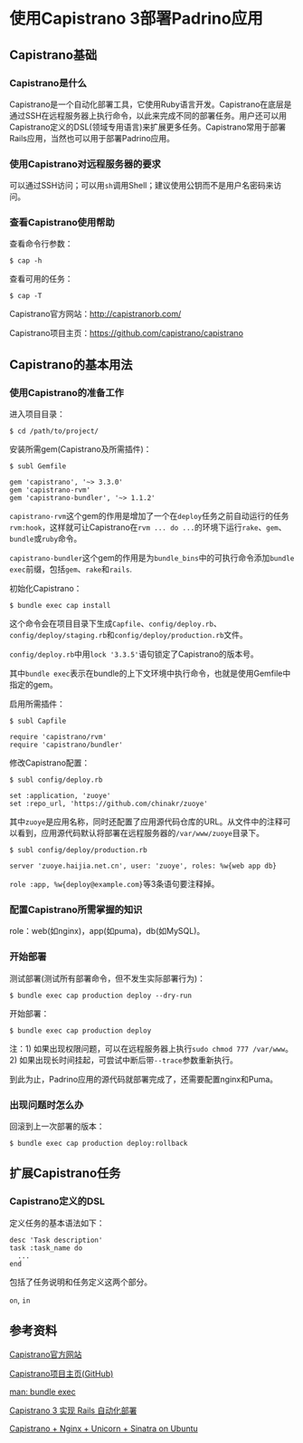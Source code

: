 # 使用Capistrano 3部署Padrino应用


## Capistrano基础

### Capistrano是什么

Capistrano是一个自动化部署工具，它使用Ruby语言开发。Capistrano在底层是通过SSH在远程服务器上执行命令，以此来完成不同的部署任务。用户还可以用Capistrano定义的DSL(领域专用语言)来扩展更多任务。Capistrano常用于部署Rails应用，当然也可以用于部署Padrino应用。

### 使用Capistrano对远程服务器的要求

可以通过SSH访问；可以用`sh`调用Shell；建议使用公钥而不是用户名密码来访问。

### 查看Capistrano使用帮助

查看命令行参数：

    $ cap -h

查看可用的任务：

    $ cap -T

Capistrano官方网站：<http://capistranorb.com/>

Capistrano项目主页：<https://github.com/capistrano/capistrano>


## Capistrano的基本用法

### 使用Capistrano的准备工作

进入项目目录：

    $ cd /path/to/project/

安装所需gem(Capistrano及所需插件)：

    $ subl Gemfile

    gem 'capistrano', '~> 3.3.0'
    gem 'capistrano-rvm'
    gem 'capistrano-bundler', '~> 1.1.2'

`capistrano-rvm`这个gem的作用是增加了一个在`deploy`任务之前自动运行的任务`rvm:hook`，这样就可让Capistrano在`rvm ... do ...`的环境下运行`rake`、`gem`、`bundle`或`ruby`命令。

`capistrano-bundler`这个gem的作用是为`bundle_bins`中的可执行命令添加`bundle exec`前缀，包括`gem`、`rake`和`rails`.

初始化Capistrano：

    $ bundle exec cap install

这个命令会在项目目录下生成`Capfile`、`config/deploy.rb`、`config/deploy/staging.rb`和`config/deploy/production.rb`文件。

`config/deploy.rb`中用`lock '3.3.5'`语句锁定了Capistrano的版本号。

其中`bundle exec`表示在bundle的上下文环境中执行命令，也就是使用Gemfile中指定的gem。

启用所需插件：

    $ subl Capfile

    require 'capistrano/rvm'
    require 'capistrano/bundler'

修改Capistrano配置：

    $ subl config/deploy.rb

    set :application, 'zuoye'
    set :repo_url, 'https://github.com/chinakr/zuoye'

其中`zuoye`是应用名称，同时还配置了应用源代码仓库的URL。从文件中的注释可以看到，应用源代码默认将部署在远程服务器的`/var/www/zuoye`目录下。

    $ subl config/deploy/production.rb

    server 'zuoye.haijia.net.cn', user: 'zuoye', roles: %w{web app db}

`role :app, %w{deploy@example.com}`等3条语句要注释掉。

### 配置Capistrano所需掌握的知识

role：web(如nginx)，app(如puma)，db(如MySQL)。

### 开始部署

测试部署(测试所有部署命令，但不发生实际部署行为)：

    $ bundle exec cap production deploy --dry-run

开始部署：

    $ bundle exec cap production deploy

注：1) 如果出现权限问题，可以在远程服务器上执行`sudo chmod 777 /var/www`。2) 如果出现长时间挂起，可尝试中断后带`--trace`参数重新执行。

到此为止，Padrino应用的源代码就部署完成了，还需要配置nginx和Puma。

### 出现问题时怎么办

回滚到上一次部署的版本：

    $ bundle exec cap production deploy:rollback


## 扩展Capistrano任务

### Capistrano定义的DSL

定义任务的基本语法如下：

    desc 'Task description'
    task :task_name do
      ...
    end

包括了任务说明和任务定义这两个部分。

`on`, `in`


## 参考资料

[Capistrano官方网站](http://capistranorb.com/)

[Capistrano项目主页(GitHub)](https://github.com/capistrano/capistrano)

[man: bundle exec](http://bundler.io/man/bundle-exec.1.html)

[Capistrano 3 实现 Rails 自动化部署](https://ruby-china.org/topics/18616)

[Capistrano + Nginx + Unicorn + Sinatra on Ubuntu](https://gist.github.com/wlangstroth/3740923 "deploy.rb, nginx.conf, unicorn.rb")